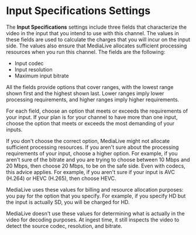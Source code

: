 # Input Specifications Settings<a name="input-specification"></a>

The **Input Specifications** settings include three fields that characterize the video in the input that you intend to use with this channel\. The values in these fields are used to calculate the charges that you will incur on the input side\. The values also ensure that MediaLive allocates sufficient processing resources when you run this channel\. The fields are the following: 
+ Input codec
+ Input resolution
+ Maximum input bitrate 

All the fields provide options that cover ranges, with the lowest range shown first and the highest shown last\. Lower ranges imply lower processing requirements, and higher ranges imply higher requirements\. 

For each field, choose an option that meets or exceeds the requirements of your input\. If your plan is for your channel to have more than one input, choose the option that meets or exceeds the most demanding of your inputs\. 

If you don't choose the correct option, MediaLive might not allocate sufficient processing resources\. If you aren't sure about the processing requirements of your input, choose a higher option\. For example, if you aren't sure of the bitrate and you are trying to choose between 10 Mbps and 20 Mbps, then choose 20 Mbps, to be on the safe side\. Even with codecs, this advice applies\. For example, if you aren't sure if your input is AVC \(H\.264\) or HEVC \(H\.265\), then choose HEVC\. 

MediaLive uses these values for billing and resource allocation purposes: you pay for the option that you specify\. For example, if you specify HD but the input is actually SD, you will be charged for HD\. 

MediaLive doesn't use these values for determining what is actually in the video for decoding purposes\. At ingest time, it still inspects the video to detect the source codec, resolution, and bitrate\. 